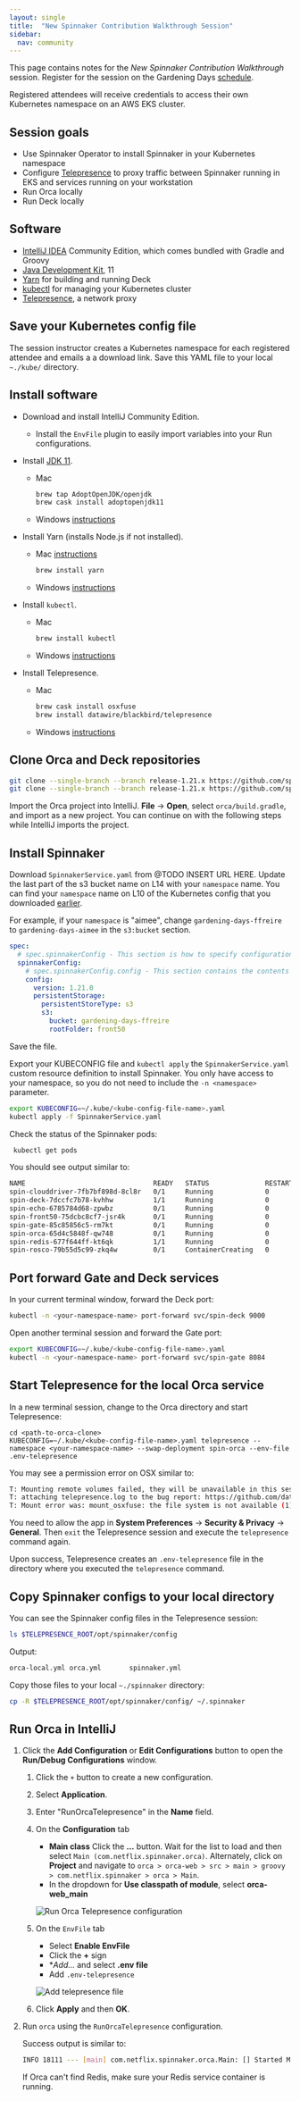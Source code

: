 ```yaml
---
layout: single
title:  "New Spinnaker Contribution Walkthrough Session"
sidebar:
  nav: community
---
```


This page contains notes for the _New Spinnaker Contribution Walkthrough_ session. Register for the session on the Gardening Days [schedule](/community/gardening/schedule/).

Registered attendees will receive credentials to access their own Kubernetes namespace on an AWS EKS cluster.

## Session goals

* Use Spinnaker Operator to install Spinnaker in your Kubernetes namespace
* Configure [Telepresence]() to proxy traffic between Spinnaker running in EKS and services running on your workstation
* Run Orca locally
* Run Deck locally

## Software

* [IntelliJ IDEA](https://www.jetbrains.com/idea/) Community Edition, which comes bundled with Gradle and Groovy
* [Java Development Kit](https://adoptopenjdk.net/), 11
* [Yarn](https://classic.yarnpkg.com/en/docs/install#mac-stable) for building and running Deck
* [kubectl](https://kubernetes.io/docs/reference/kubectl/overview/) for managing your Kubernetes cluster
* [Telepresence](https://www.telepresence.io/), a network proxy

## Save your Kubernetes config file

The session instructor creates a Kubernetes namespace for each registered attendee and emails a a download link. Save this YAML file to your local `~./kube/` directory.

## Install software

* Download and install IntelliJ Community Edition.

  * Install the `EnvFile` plugin to easily import variables into your Run configurations.

* Install [JDK 11](https://adoptopenjdk.net/installation.html).

  * Mac
    ```bash
    brew tap AdoptOpenJDK/openjdk
    brew cask install adoptopenjdk11
    ```

   * Windows [instructions](https://adoptopenjdk.net/installation.html#x64_win-jdk)

* Install Yarn (installs Node.js if not installed).

  * Mac [instructions](https://classic.yarnpkg.com/en/docs/install#mac-stable)

    ```bash
    brew install yarn
    ```

  * Windows [instructions](https://classic.yarnpkg.com/en/docs/install#windows-stable)


* Install `kubectl`.

  * Mac

    ```bash
    brew install kubectl
    ```

   * Windows [instructions](https://kubernetes.io/docs/tasks/tools/install-kubectl/#install-kubectl-on-windows)

* Install Telepresence.

  * Mac   

    ```bash
    brew cask install osxfuse
    brew install datawire/blackbird/telepresence
    ```

   * Windows [instructions](https://www.telepresence.io/reference/windows)

## Clone Orca and Deck repositories

```bash
git clone --single-branch --branch release-1.21.x https://github.com/spinnaker/orca.git
git clone --single-branch --branch release-1.21.x https://github.com/spinnaker/deck.git
```

Import the Orca project into IntelliJ. **File** -> **Open**, select `orca/build.gradle`, and import as a new project. You can continue on with the following steps while IntelliJ imports the project.

## Install Spinnaker

Download `SpinnakerService.yaml` from @TODO INSERT URL HERE. Update the last part of the s3 bucket name on L14 with your `namespace` name. You can find your `namespace` name on L10 of the Kubernetes config that you downloaded [earlier](#save-your-kubernetes-config-file).

For example, if your `namespace` is "aimee", change `gardening-days-ffreire` to `gardening-days-aimee` in the `s3:bucket` section.

```yaml
spec:
  # spec.spinnakerConfig - This section is how to specify configuration spinnaker
  spinnakerConfig:
    # spec.spinnakerConfig.config - This section contains the contents of a deployment found in a halconfig .deploymentConfigurations[0]
    config:
      version: 1.21.0
      persistentStorage:
        persistentStoreType: s3
        s3:
          bucket: gardening-days-ffreire
          rootFolder: front50
```

Save the file.

Export your KUBECONFIG file and `kubectl apply` the `SpinnakerService.yaml` custom resource definition to install Spinnaker. You only have access to your namespace, so you do not need to include the `-n <namespace>` parameter.

```bash
export KUBECONFIG=~/.kube/<kube-config-file-name>.yaml
kubectl apply -f SpinnakerService.yaml
```

Check the status of the Spinnaker pods:

```bash
 kubectl get pods
 ```

 You should see output similar to:

 ```bash
 NAME                                READY   STATUS              RESTARTS   AGE
spin-clouddriver-7fb7bf898d-8cl8r   0/1     Running             0          22s
spin-deck-7dccfc7b78-kvhhw          1/1     Running             0          22s
spin-echo-6785784d68-zpwbz          0/1     Running             0          22s
spin-front50-75dcbc8cf7-jsr4k       0/1     Running             0          22s
spin-gate-85c85856c5-rm7kt          0/1     Running             0          22s
spin-orca-65d4c5848f-qw748          0/1     Running             0          22s
spin-redis-677f644ff-kt6qk          1/1     Running             0          22s
spin-rosco-79b55d5c99-zkq4w         0/1     ContainerCreating   0          22s
```

## Port forward Gate and Deck services

In your current terminal window, forward the Deck port:

```bash
kubectl -n <your-namespace-name> port-forward svc/spin-deck 9000
```

Open another terminal session and forward the Gate port:

```bash
export KUBECONFIG=~/.kube/<kube-config-file-name>.yaml
kubectl -n <your-namespace-name> port-forward svc/spin-gate 8084
```

## Start Telepresence for the local Orca service

In a new terminal session, change to the Orca directory and start Telepresence:

```
cd <path-to-orca-clone>
KUBECONFIG=~/.kube/<kube-config-file-name>.yaml telepresence --namespace <your-namespace-name> --swap-deployment spin-orca --env-file .env-telepresence
```

You may see a permission error on OSX similar to:

```bash
T: Mounting remote volumes failed, they will be unavailable in this session. If you are running on Windows Subystem for Linux then see https://github.com/datawire/telepresence/issues/115, otherwise please report a bug,
T: attaching telepresence.log to the bug report: https://github.com/datawire/telepresence/issues/new
T: Mount error was: mount_osxfuse: the file system is not available (1)
```

You need to allow the app in **System Preferences** -> **Security & Privacy** -> **General**. Then `exit` the Telepresence session and execute the `telepresence` command again.

Upon success, Telepresence creates an `.env-telepresence` file in the directory where you executed the `telepresence` command.

## Copy Spinnaker configs to your local directory

You can see the Spinnaker config files in the Telepresence session:

```bash
ls $TELEPRESENCE_ROOT/opt/spinnaker/config
```

Output:

```bash
orca-local.yml orca.yml       spinnaker.yml
```

Copy those files to your local `~./spinnaker` directory:

```bash
cp -R $TELEPRESENCE_ROOT/opt/spinnaker/config/ ~/.spinnaker
```

## Run Orca in IntelliJ

1. Click the **Add Configuration** or **Edit Configurations** button to open the **Run/Debug Configurations** window.

   1. Click the `+` button to create a new configuration.
   1. Select **Application**.
   1. Enter "RunOrcaTelepresence" in the **Name** field.
   1. On the **Configuration** tab
      * **Main class**  Click the **...** button.  Wait for the list to load and then select `Main (com.netflix.spinnaker.orca)`. Alternately, click on **Project** and navigate to `orca > orca-web > src > main > groovy > com.netflix.spinnaker > orca > Main`.
      * In the dropdown for **Use classpath of module**, select **orca-web_main**

      ![Run Orca Telepresence configuration](/assets/images/community/gardening/RunOrcaTelepresence.png)

	1. On the `EnvFile` tab

		* Select **Enable EnvFile**
		* Click the **+** sign
		* **Add...* and select **.env file**
		* Add `.env-telepresence`

        ![Add telepresence file](/assets/images/community/gardening/env-file.png)

   1. Click **Apply** and then **OK**.

1. Run `orca` using the `RunOrcaTelepresence` configuration.

	Success output is similar to:

	```bash
	INFO 18111 --- [main] com.netflix.spinnaker.orca.Main: [] Started Main in 11.123 seconds (JVM running for 11.933)
	```

	If Orca can't find Redis, make sure your Redis service container is running.
